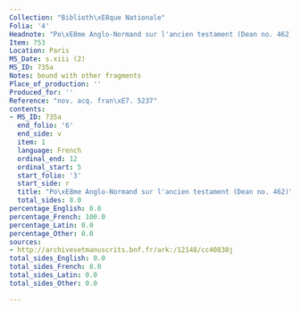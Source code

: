 ```yaml
---
Collection: "Biblioth\xE8que Nationale"
Folia: '4'
Headnote: "Po\xE8me Anglo-Normand sur l'ancien testament (Dean no. 462)"
Item: 753
Location: Paris
MS_Date: s.xiii (2)
MS_ID: 735a
Notes: bound with other fragments
Place_of_production: ''
Produced_for: ''
Reference: "nov. acq. fran\xE7. 5237"
contents:
- MS_ID: 735a
  end_folio: '6'
  end_side: v
  item: 1
  language: French
  ordinal_end: 12
  ordinal_start: 5
  start_folio: '3'
  start_side: r
  title: "Po\xE8me Anglo-Normand sur l'ancien testament (Dean no. 462)"
  total_sides: 8.0
percentage_English: 0.0
percentage_French: 100.0
percentage_Latin: 0.0
percentage_Other: 0.0
sources:
- http://archivesetmanuscrits.bnf.fr/ark:/12148/cc40830j
total_sides_English: 0.0
total_sides_French: 8.0
total_sides_Latin: 0.0
total_sides_Other: 0.0

---
```

